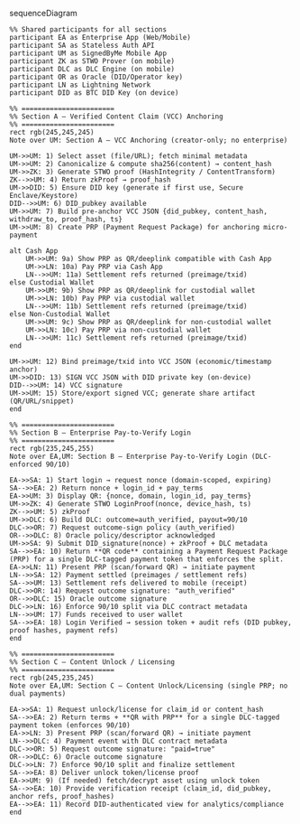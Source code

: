 sequenceDiagram

    %% Shared participants for all sections
    participant EA as Enterprise App (Web/Mobile)
    participant SA as Stateless Auth API
    participant UM as SignedByMe Mobile App
    participant ZK as STWO Prover (on mobile)
    participant DLC as DLC Engine (on mobile)
    participant OR as Oracle (DID/Operator key)
    participant LN as Lightning Network
    participant DID as BTC DID Key (on device)

    %% =======================
    %% Section A — Verified Content Claim (VCC) Anchoring
    %% =======================
    rect rgb(245,245,245)
    Note over UM: Section A — VCC Anchoring (creator-only; no enterprise)

    UM->>UM: 1) Select asset (file/URL); fetch minimal metadata
    UM->>UM: 2) Canonicalize & compute sha256(content) → content_hash
    UM->>ZK: 3) Generate STWO proof (HashIntegrity / ContentTransform)
    ZK-->>UM: 4) Return zkProof → proof_hash
    UM->>DID: 5) Ensure DID key (generate if first use, Secure Enclave/Keystore)
    DID-->>UM: 6) DID_pubkey available
    UM->>UM: 7) Build pre-anchor VCC JSON {did_pubkey, content_hash, withdraw_to, proof_hash, ts}
    UM->>UM: 8) Create PRP (Payment Request Package) for anchoring micro-payment

    alt Cash App
        UM->>UM: 9a) Show PRP as QR/deeplink compatible with Cash App
        UM->>LN: 10a) Pay PRP via Cash App
        LN-->>UM: 11a) Settlement refs returned (preimage/txid)
    else Custodial Wallet
        UM->>UM: 9b) Show PRP as QR/deeplink for custodial wallet
        UM->>LN: 10b) Pay PRP via custodial wallet
        LN-->>UM: 11b) Settlement refs returned (preimage/txid)
    else Non-Custodial Wallet
        UM->>UM: 9c) Show PRP as QR/deeplink for non-custodial wallet
        UM->>LN: 10c) Pay PRP via non-custodial wallet
        LN-->>UM: 11c) Settlement refs returned (preimage/txid)
    end

    UM->>UM: 12) Bind preimage/txid into VCC JSON (economic/timestamp anchor)
    UM->>DID: 13) SIGN VCC JSON with DID private key (on-device)
    DID-->>UM: 14) VCC signature
    UM->>UM: 15) Store/export signed VCC; generate share artifact (QR/URL/snippet)
    end

    %% =======================
    %% Section B — Enterprise Pay-to-Verify Login
    %% =======================
    rect rgb(235,245,255)
    Note over EA,UM: Section B — Enterprise Pay-to-Verify Login (DLC-enforced 90/10)

    EA->>SA: 1) Start login → request nonce (domain-scoped, expiring)
    SA-->>EA: 2) Return nonce + login_id + pay_terms
    EA->>UM: 3) Display QR: {nonce, domain, login_id, pay_terms}
    UM->>ZK: 4) Generate STWO LoginProof(nonce, device_hash, ts)
    ZK-->>UM: 5) zkProof
    UM->>DLC: 6) Build DLC: outcome=auth_verified, payout=90/10
    DLC->>OR: 7) Request outcome-sign policy (auth_verified)
    OR-->>DLC: 8) Oracle policy/descriptor acknowledged
    UM->>SA: 9) Submit DID_signature(nonce) + zkProof + DLC metadata
    SA-->>EA: 10) Return **QR code** containing a Payment Request Package (PRP) for a single DLC-tagged payment token that enforces the split.
    EA->>LN: 11) Present PRP (scan/forward QR) → initiate payment
    LN-->>SA: 12) Payment settled (preimages / settlement refs)
    SA-->>UM: 13) Settlement refs delivered to mobile (receipt)
    DLC->>OR: 14) Request outcome signature: "auth_verified"
    OR-->>DLC: 15) Oracle outcome signature
    DLC->>LN: 16) Enforce 90/10 split via DLC contract metadata
    LN-->>UM: 17) Funds received to user wallet
    SA-->>EA: 18) Login Verified → session token + audit refs (DID pubkey, proof hashes, payment refs)
    end

    %% =======================
    %% Section C — Content Unlock / Licensing 
    %% =======================
    rect rgb(245,235,245)
    Note over EA,UM: Section C — Content Unlock/Licensing (single PRP; no dual payments)

    EA->>SA: 1) Request unlock/license for claim_id or content_hash
    SA-->>EA: 2) Return terms + **QR with PRP** for a single DLC-tagged payment token (enforces 90/10)
    EA->>LN: 3) Present PRP (scan/forward QR) → initiate payment
    LN-->>DLC: 4) Payment event with DLC contract metadata
    DLC->>OR: 5) Request outcome signature: "paid=true"
    OR-->>DLC: 6) Oracle outcome signature
    DLC->>LN: 7) Enforce 90/10 split and finalize settlement
    SA-->>EA: 8) Deliver unlock token/license proof
    EA->>UM: 9) (If needed) fetch/decrypt asset using unlock token
    SA-->>EA: 10) Provide verification receipt (claim_id, did_pubkey, anchor refs, proof_hashes)
    EA-->>EA: 11) Record DID-authenticated view for analytics/compliance
    end
